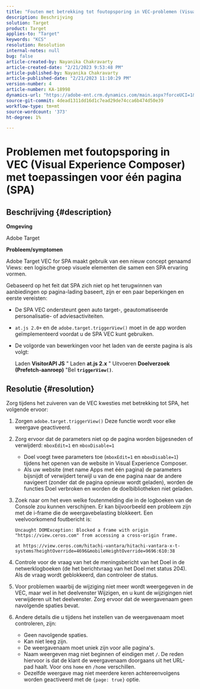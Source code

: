 ```yaml
---
title: "Fouten met betrekking tot foutopsporing in VEC-problemen (Visual Experience Composer) met toepassingen voor één pagina (SPA)"
description: Beschrijving
solution: Target
product: Target
applies-to: "Target"
keywords: "KCS"
resolution: Resolution
internal-notes: null
bug: false
article-created-by: Nayanika Chakravarty
article-created-date: "2/21/2023 9:53:48 PM"
article-published-by: Nayanika Chakravarty
article-published-date: "2/21/2023 11:10:29 PM"
version-number: 4
article-number: KA-18998
dynamics-url: "https://adobe-ent.crm.dynamics.com/main.aspx?forceUCI=1&pagetype=entityrecord&etn=knowledgearticle&id=3a0a8733-32b2-ed11-83fe-6045bd006704"
source-git-commit: 4dead1311dd16d1c7ead29de74cca6b474d50e39
workflow-type: tm+mt
source-wordcount: '373'
ht-degree: 1%

---
```


# Problemen met foutopsporing in VEC (Visual Experience Composer) met toepassingen voor één pagina (SPA)

## Beschrijving {#description}


<b>Omgeving</b>

Adobe Target

<b>Probleem/symptomen</b>

Adobe Target VEC for SPA maakt gebruik van een nieuw concept genaamd Views: een logische groep visuele elementen die samen een SPA ervaring vormen.

Gebaseerd op het feit dat SPA zich niet op het terugwinnen van aanbiedingen op pagina-lading baseert, zijn er een paar beperkingen en eerste vereisten:

- De SPA VEC ondersteunt geen auto target-, geautomatiseerde personalisatie- of adviesactiviteiten.
- `at.js 2.0+` en de `adobe.target.triggerView()` moet in de app worden geïmplementeerd voordat u de SPA VEC kunt gebruiken.
- De volgorde van bewerkingen voor het laden van de eerste pagina is als volgt:



   Laden <b>VisitorAPI JS</b> &quot; Laden <b>at.js 2.x</b> &quot; Uitvoeren <b>Doelverzoek (Prefetch-aanroep)</b> &quot;Bel <b>`triggerView()`</b>.



## Resolutie {#resolution}


Zorg tijdens het zuiveren van de VEC kwesties met betrekking tot SPA, het volgende ervoor:

1. Zorgen `adobe.target.triggerView()` Deze functie wordt voor elke weergave geactiveerd.
2. Zorg ervoor dat de parameters niet op de pagina worden bijgesneden of verwijderd: `mboxEdit=1` en `mboxDisable=1`

   - Doel voegt twee parameters toe (`mboxEdit=1` en `mboxDisable=1`) tijdens het openen van de website in Visual Experience Composer.
   - Als uw website (met name Apps met één pagina) de parameters bijsnijdt of verwijdert terwijl u van de ene pagina naar de andere navigeert (zonder dat de pagina opnieuw wordt geladen), worden de functies Doel verbroken en worden de doelbibliotheken niet geladen.
3. Zoek naar om het even welke foutenmelding die in de logboeken van de Console zou kunnen verschijnen. Er kan bijvoorbeeld een probleem zijn met de i-frame die de weergavebelasting blokkeert. Een veelvoorkomend foutbericht is:<br>

   ```
   Uncaught DOMException: Blocked a frame with origin "https://view.ceros.com" from accessing a cross-origin frame.
   
   at https://view.ceros.com/hitachi-vantara/hitachi-vantara-x-t-systems?heightOverride=4696&mobileHeightOverride=9696:610:38
   ```
4. Controle voor de vraag van het de meningsbericht van het Doel in de netwerklogboeken (de het berichtvraag van het Doel met status 204). Als de vraag wordt geblokkeerd, dan controleer de status.
5. Voor problemen waarbij de wijziging niet meer wordt weergegeven in de VEC, maar wel in het deelvenster Wijzigen, en u kunt de wijzigingen niet verwijderen uit het deelvenster. Zorg ervoor dat de weergavenaam geen navolgende spaties bevat.
6. Andere details die u tijdens het instellen van de weergavenaam moet controleren, zijn:
   - Geen navolgende spaties.
   - Kan niet leeg zijn.
   - De weergavenaam moet uniek zijn voor alle pagina&#39;s.
   - Naam weergeven mag niet beginnen of eindigen met `/`. De reden hiervoor is dat de klant de weergavenaam doorgaans uit het URL-pad haalt. Voor ons `home` en `/home` verschillen.
   - Dezelfde weergave mag niet meerdere keren achtereenvolgens worden geactiveerd met de `{page: true}` optie.


